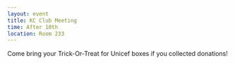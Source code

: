 ```yaml
---
layout: event
title: KC Club Meeting
time: After 10th
location: Room 233
---
```

Come bring your Trick-Or-Treat for Unicef boxes if you collected donations!
